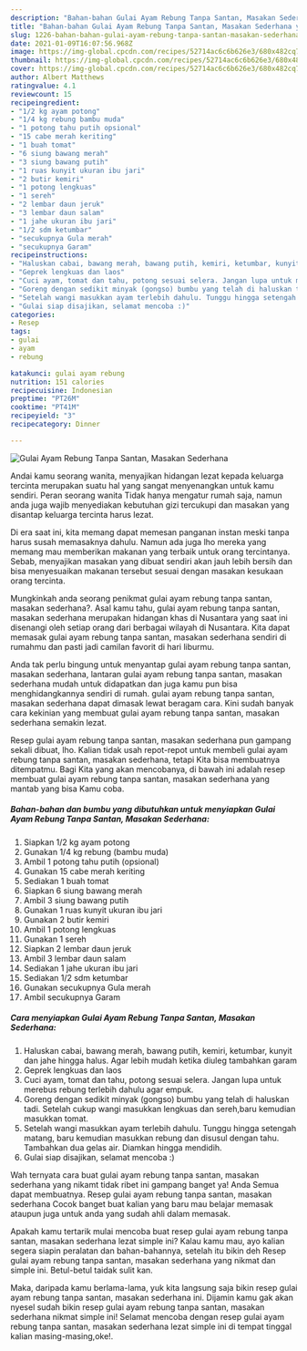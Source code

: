 ```yaml
---
description: "Bahan-bahan Gulai Ayam Rebung Tanpa Santan, Masakan Sederhana yang lezat dan Mudah Dibuat"
title: "Bahan-bahan Gulai Ayam Rebung Tanpa Santan, Masakan Sederhana yang lezat dan Mudah Dibuat"
slug: 1226-bahan-bahan-gulai-ayam-rebung-tanpa-santan-masakan-sederhana-yang-lezat-dan-mudah-dibuat
date: 2021-01-09T16:07:56.968Z
image: https://img-global.cpcdn.com/recipes/52714ac6c6b626e3/680x482cq70/gulai-ayam-rebung-tanpa-santan-masakan-sederhana-foto-resep-utama.jpg
thumbnail: https://img-global.cpcdn.com/recipes/52714ac6c6b626e3/680x482cq70/gulai-ayam-rebung-tanpa-santan-masakan-sederhana-foto-resep-utama.jpg
cover: https://img-global.cpcdn.com/recipes/52714ac6c6b626e3/680x482cq70/gulai-ayam-rebung-tanpa-santan-masakan-sederhana-foto-resep-utama.jpg
author: Albert Matthews
ratingvalue: 4.1
reviewcount: 15
recipeingredient:
- "1/2 kg ayam potong"
- "1/4 kg rebung bambu muda"
- "1 potong tahu putih opsional"
- "15 cabe merah keriting"
- "1 buah tomat"
- "6 siung bawang merah"
- "3 siung bawang putih"
- "1 ruas kunyit ukuran ibu jari"
- "2 butir kemiri"
- "1 potong lengkuas"
- "1 sereh"
- "2 lembar daun jeruk"
- "3 lembar daun salam"
- "1 jahe ukuran ibu jari"
- "1/2 sdm ketumbar"
- "secukupnya Gula merah"
- "secukupnya Garam"
recipeinstructions:
- "Haluskan cabai, bawang merah, bawang putih, kemiri, ketumbar, kunyit dan jahe hingga halus. Agar lebih mudah ketika diuleg tambahkan garam"
- "Geprek lengkuas dan laos"
- "Cuci ayam, tomat dan tahu, potong sesuai selera. Jangan lupa untuk merebus rebung terlebih dahulu agar empuk."
- "Goreng dengan sedikit minyak (gongso) bumbu yang telah di haluskan tadi. Setelah cukup wangi masukkan lengkuas dan sereh,baru kemudian masukkan tomat."
- "Setelah wangi masukkan ayam terlebih dahulu. Tunggu hingga setengah matang, baru kemudian masukkan rebung dan disusul dengan tahu. Tambahkan dua gelas air. Diamkan hingga mendidih."
- "Gulai siap disajikan, selamat mencoba :)"
categories:
- Resep
tags:
- gulai
- ayam
- rebung

katakunci: gulai ayam rebung 
nutrition: 151 calories
recipecuisine: Indonesian
preptime: "PT26M"
cooktime: "PT41M"
recipeyield: "3"
recipecategory: Dinner

---
```



![Gulai Ayam Rebung Tanpa Santan, Masakan Sederhana](https://img-global.cpcdn.com/recipes/52714ac6c6b626e3/680x482cq70/gulai-ayam-rebung-tanpa-santan-masakan-sederhana-foto-resep-utama.jpg)

Andai kamu seorang wanita, menyajikan hidangan lezat kepada keluarga tercinta merupakan suatu hal yang sangat menyenangkan untuk kamu sendiri. Peran seorang  wanita Tidak hanya mengatur rumah saja, namun anda juga wajib menyediakan kebutuhan gizi tercukupi dan masakan yang disantap keluarga tercinta harus lezat.

Di era  saat ini, kita memang dapat memesan panganan instan meski tanpa harus susah memasaknya dahulu. Namun ada juga lho mereka yang memang mau memberikan makanan yang terbaik untuk orang tercintanya. Sebab, menyajikan masakan yang dibuat sendiri akan jauh lebih bersih dan bisa menyesuaikan makanan tersebut sesuai dengan masakan kesukaan orang tercinta. 



Mungkinkah anda seorang penikmat gulai ayam rebung tanpa santan, masakan sederhana?. Asal kamu tahu, gulai ayam rebung tanpa santan, masakan sederhana merupakan hidangan khas di Nusantara yang saat ini disenangi oleh setiap orang dari berbagai wilayah di Nusantara. Kita dapat memasak gulai ayam rebung tanpa santan, masakan sederhana sendiri di rumahmu dan pasti jadi camilan favorit di hari liburmu.

Anda tak perlu bingung untuk menyantap gulai ayam rebung tanpa santan, masakan sederhana, lantaran gulai ayam rebung tanpa santan, masakan sederhana mudah untuk didapatkan dan juga kamu pun bisa menghidangkannya sendiri di rumah. gulai ayam rebung tanpa santan, masakan sederhana dapat dimasak lewat beragam cara. Kini sudah banyak cara kekinian yang membuat gulai ayam rebung tanpa santan, masakan sederhana semakin lezat.

Resep gulai ayam rebung tanpa santan, masakan sederhana pun gampang sekali dibuat, lho. Kalian tidak usah repot-repot untuk membeli gulai ayam rebung tanpa santan, masakan sederhana, tetapi Kita bisa membuatnya ditempatmu. Bagi Kita yang akan mencobanya, di bawah ini adalah resep membuat gulai ayam rebung tanpa santan, masakan sederhana yang mantab yang bisa Kamu coba.

<!--inarticleads1-->

##### Bahan-bahan dan bumbu yang dibutuhkan untuk menyiapkan Gulai Ayam Rebung Tanpa Santan, Masakan Sederhana:

1. Siapkan 1/2 kg ayam potong
1. Gunakan 1/4 kg rebung (bambu muda)
1. Ambil 1 potong tahu putih (opsional)
1. Gunakan 15 cabe merah keriting
1. Sediakan 1 buah tomat
1. Siapkan 6 siung bawang merah
1. Ambil 3 siung bawang putih
1. Gunakan 1 ruas kunyit ukuran ibu jari
1. Gunakan 2 butir kemiri
1. Ambil 1 potong lengkuas
1. Gunakan 1 sereh
1. Siapkan 2 lembar daun jeruk
1. Ambil 3 lembar daun salam
1. Sediakan 1 jahe ukuran ibu jari
1. Sediakan 1/2 sdm ketumbar
1. Gunakan secukupnya Gula merah
1. Ambil secukupnya Garam




<!--inarticleads2-->

##### Cara menyiapkan Gulai Ayam Rebung Tanpa Santan, Masakan Sederhana:

1. Haluskan cabai, bawang merah, bawang putih, kemiri, ketumbar, kunyit dan jahe hingga halus. Agar lebih mudah ketika diuleg tambahkan garam
1. Geprek lengkuas dan laos
1. Cuci ayam, tomat dan tahu, potong sesuai selera. Jangan lupa untuk merebus rebung terlebih dahulu agar empuk.
1. Goreng dengan sedikit minyak (gongso) bumbu yang telah di haluskan tadi. Setelah cukup wangi masukkan lengkuas dan sereh,baru kemudian masukkan tomat.
1. Setelah wangi masukkan ayam terlebih dahulu. Tunggu hingga setengah matang, baru kemudian masukkan rebung dan disusul dengan tahu. Tambahkan dua gelas air. Diamkan hingga mendidih.
1. Gulai siap disajikan, selamat mencoba :)




Wah ternyata cara buat gulai ayam rebung tanpa santan, masakan sederhana yang nikamt tidak ribet ini gampang banget ya! Anda Semua dapat membuatnya. Resep gulai ayam rebung tanpa santan, masakan sederhana Cocok banget buat kalian yang baru mau belajar memasak ataupun juga untuk anda yang sudah ahli dalam memasak.

Apakah kamu tertarik mulai mencoba buat resep gulai ayam rebung tanpa santan, masakan sederhana lezat simple ini? Kalau kamu mau, ayo kalian segera siapin peralatan dan bahan-bahannya, setelah itu bikin deh Resep gulai ayam rebung tanpa santan, masakan sederhana yang nikmat dan simple ini. Betul-betul taidak sulit kan. 

Maka, daripada kamu berlama-lama, yuk kita langsung saja bikin resep gulai ayam rebung tanpa santan, masakan sederhana ini. Dijamin kamu gak akan nyesel sudah bikin resep gulai ayam rebung tanpa santan, masakan sederhana nikmat simple ini! Selamat mencoba dengan resep gulai ayam rebung tanpa santan, masakan sederhana lezat simple ini di tempat tinggal kalian masing-masing,oke!.

